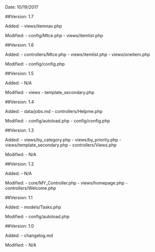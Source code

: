 Date:	 10/19/2017

##Version: 1.7

Added:
	- views/itemnav.php
	
Modified:
	- config/Mtce.php
        - views/itemlist.php

##Version: 1.6

Added:
	- controllers/Mtce.php
	- views/itemlist.php
	- views/oneitem.php
	
Modified:
	- config/config.php

##Version: 1.5

Added:
	- N/A
	
Modified:
	- views
	    - template_secondary.php

##Version: 1.4

Added:
	- data/jobs.md
        - controllers/Helpme.php
	
Modified:
	- config/autoload.php
        - config/config.php

##Version: 1.3

Added:
	- views/by_category.php
	- views/by_priority.php
	- views/template_secondary.php
	- controllers/Views.php
	
Modified:
	- N/A

##Version: 1.2

Added:
	- N/A
	
Modified:
	- core/MY_Controller.php
        - views/homepage.php
        - controllers/Welcome.php

##Version: 1.1

Added:
	- models/Tasks.php
	
Modified:
	- config/autoload.php

##Version: 1.0

Added:
	- changelog.md
	
Modified:
	- N/A 